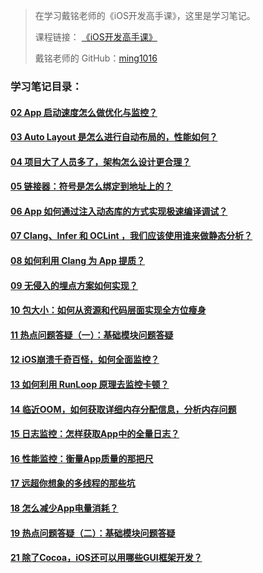 > 在学习戴铭老师的《iOS开发高手课》，这里是学习笔记。
> 
> 课程链接： [《iOS开发高手课》](https://time.geekbang.org/column/intro/161?code=PbktFs%2Fw7EHB9TJpCcw1bc9KoCR%2FYLnpUmqrB0uOruk%3D)
> 
> 戴铭老师的 GitHub：[ming1016](https://github.com/ming1016)

### 学习笔记目录：
#### [02 App 启动速度怎么做优化与监控？](https://github.com/liuzhongning/Articles/blob/master/contents/study_ming/02%20App%20启动速度怎么做优化与监控？.md)
#### [03 Auto Layout 是怎么进行自动布局的，性能如何？](https://github.com/liuzhongning/Articles/blob/master/contents/study_ming/03%20Auto%20Layout%20是怎么进行自动布局的，性能如何？.md)
#### [04 项目大了人员多了，架构怎么设计更合理？](https://github.com/liuzhongning/Articles/blob/master/contents/study_ming/04%20项目大了人员多了，架构怎么设计更合理？.md)
#### [05 链接器：符号是怎么绑定到地址上的？](https://github.com/liuzhongning/Articles/blob/master/contents/study_ming/05%20链接器：符号是怎么绑定到地址上的？.md)
#### [06 App 如何通过注入动态库的方式实现极速编译调试？](https://github.com/liuzhongning/Articles/blob/master/contents/study_ming/06%20App%20如何通过注入动态库的方式实现极速编译调试？.md)
#### [07 Clang、Infer 和 OCLint ，我们应该使用谁来做静态分析？](https://github.com/liuzhongning/Articles/blob/master/contents/study_ming/07%20Clang、Infer%20和%20OCLint%20，我们应该使用谁来做静态分析？.md)
#### [08 如何利用 Clang 为 App 提质？](https://github.com/liuzhongning/Articles/blob/master/contents/study_ming/08%20如何利用%20Clang%20为%20App%20提质？.md)
#### [09 无侵入的埋点方案如何实现？](https://github.com/liuzhongning/Articles/blob/master/contents/study_ming/09%20无侵入的埋点方案如何实现？.md)
#### [10 包大小：如何从资源和代码层面实现全方位瘦身](https://github.com/liuzhongning/Articles/blob/master/contents/study_ming/10%20包大小：如何从资源和代码层面实现全方位瘦身.md)
#### [11 热点问题答疑（一）：基础模块问题答疑](https://github.com/liuzhongning/Articles/blob/master/contents/study_ming/11%20热点问题答疑（一）：基础模块问题答疑.md)
#### [12 iOS崩溃千奇百怪，如何全面监控？](https://github.com/liuzhongning/Articles/blob/master/contents/study_ming/12%20iOS崩溃千奇百怪，如何全面监控？.md)
#### [13 如何利用 RunLoop 原理去监控卡顿？](https://github.com/liuzhongning/Articles/blob/master/contents/study_ming/13%20如何利用%20RunLoop%20原理去监控卡顿？.md)
#### [14 临近OOM，如何获取详细内存分配信息，分析内存问题](https://github.com/liuzhongning/Articles/blob/master/contents/study_ming/14%20临近OOM，如何获取详细内存分配信息，分析内存问题.md)
#### [15 日志监控：怎样获取App中的全量日志？](https://github.com/liuzhongning/Articles/blob/master/contents/study_ming/15%20日志监控：怎样获取App中的全量日志？.md)
#### [16 性能监控：衡量App质量的那把尺](https://github.com/liuzhongning/Articles/blob/master/contents/study_ming/16%20性能监控：衡量App质量的那把尺.md)
#### [17 远超你想象的多线程的那些坑](https://github.com/liuzhongning/Articles/blob/master/contents/study_ming/17%20远超你想象的多线程的那些坑.md)
#### [18 怎么减少App电量消耗？](https://github.com/liuzhongning/Articles/blob/master/contents/study_ming/18%20怎么减少App电量消耗？.md)
#### [19 热点问题答疑（二）：基础模块问题答疑](https://github.com/liuzhongning/Articles/blob/master/contents/study_ming/19%20热点问题答疑（二）：基础模块问题答疑.md)
#### [21 除了Cocoa，iOS还可以用哪些GUI框架开发？](https://github.com/liuzhongning/Articles/blob/master/contents/study_ming/21%20除了Cocoa，iOS还可以用哪些GUI框架开发？.md)